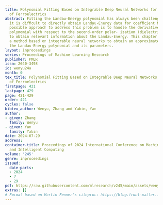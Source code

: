 ```yaml
---
title: Polynomial Fitting Based on Integrable Deep Neural Networks for Landau-Energy
  of Ferroelectrics
abstract: Fitting the Landau-Energy polynomial has always been challenging because
  it is difﬁcult to directly obtain Landau-Energy data for coefﬁcient ﬁtting. One
  possible approach to address this problem is to handle the derivative of the Landau-Energy
  polynomial with respect to the second-order polar- ization (dielectric constant)
  to obtain relevant information about the Landau-Energy. This chapter will introduce
  a method based on integrable neural networks to obtain an approximate model for
  the Landau-Energy polynomial and its parameters.
layout: inproceedings
series: Proceedings of Machine Learning Research
publisher: PMLR
issn: 2640-3498
id: wenyu24a
month: 0
tex_title: Polynomial Fitting Based on Integrable Deep Neural Networks for Landau-Energy
  of Ferroelectrics
firstpage: 421
lastpage: 429
page: 421-429
order: 421
cycles: false
bibtex_author: Wenyu, Zhang and Yabin, Yan
author:
- given: Zhang
  family: Wenyu
- given: Yan
  family: Yabin
date: 2024-07-29
address:
container-title: Proceedings of 2024 International Conference on Machine Learning
  and Intelligent Computing
volume: '245'
genre: inproceedings
issued:
  date-parts:
  - 2024
  - 7
  - 29
pdf: https://raw.githubusercontent.com/mlresearch/v245/main/assets/wenyu24a/wenyu24a.pdf
extras: []
# Format based on Martin Fenner's citeproc: https://blog.front-matter.io/posts/citeproc-yaml-for-bibliographies/
---
```

